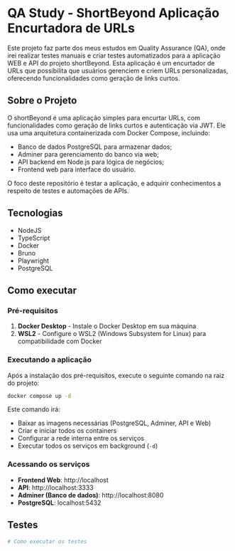 # QA Study - ShortBeyond Aplicação Encurtadora de URLs

Este projeto faz parte dos meus estudos em Quality Assurance (QA), onde irei realizar testes manuais e criar testes automatizados para a aplicação WEB e API do projeto shortBeyond. Esta aplicação é um encurtador de URLs que possibilita que usuários gerenciem e criem URLs personalizadas, oferecendo funcionalidades como geração de links curtos.

## Sobre o Projeto

O shortBeyond é uma aplicação simples para encurtar URLs, com funcionalidades como geração de links curtos e autenticação via JWT. Ele usa uma arquitetura containerizada com Docker Compose, incluindo:

- Banco de dados PostgreSQL para armazenar dados;
- Adminer para gerenciamento do banco via web;
- API backend em Node.js para lógica de negócios;
- Frontend web para interface do usuário.

O foco deste repositório é testar a aplicação, e adquirir conhecimentos a respeito de testes e automações de APIs.

## Tecnologias

- NodeJS
- TypeScript
- Docker
- Bruno
- Playwright
- PostgreSQL

## Como executar

### Pré-requisitos

1. **Docker Desktop** - Instale o Docker Desktop em sua máquina
2. **WSL2** - Configure o WSL2 (Windows Subsystem for Linux) para compatibilidade com Docker

### Executando a aplicação

Após a instalação dos pré-requisitos, execute o seguinte comando na raiz do projeto:

```bash
docker compose up -d
```

Este comando irá:
- Baixar as imagens necessárias (PostgreSQL, Adminer, API e Web)
- Criar e iniciar todos os containers
- Configurar a rede interna entre os serviços
- Executar todos os serviços em background (`-d`)

### Acessando os serviços

- **Frontend Web**: http://localhost
- **API**: http://localhost:3333
- **Adminer (Banco de dados)**: http://localhost:8080
- **PostgreSQL**: localhost:5432

## Testes

```bash
# Como executar os testes
```
